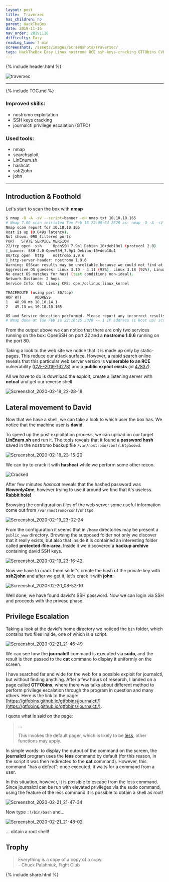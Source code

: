```yaml
---
layout: post
title:  Traverxec
has_children: no
parent: HackTheBox
date: 2019-11-16
nav_order: 20191116
difficulty: Easy
reading_time: 7 min
screenshots: /assets/images/Screenshots/Traverxec/
tags: HackTheBox Easy Linux nostromo RCE ssh-keys-cracking GTFObins CVE-2019-16278 journalctl-privesc B2R
---
```


{% include header.html %}

![traverxec]({{page.screenshots}}/traverxec.png)


---

{% include TOC.md %}

### Improved skills:

- nostromo exploitation
- SSH keys cracking
- journalctl privilege escalation (GTFO)

### Used tools:

- nmap
- searchsploit
- LinEnum.sh
- hashcat
- ssh2john
- john

***



## Introduction & Foothold

Let's start to scan the box with **nmap**

```bash
$ nmap -O -A -sV --script=banner -oN nmap.txt 10.10.10.165
# Nmap 7.80 scan initiated Tue Feb 18 22:09:54 2020 as: nmap -O -A -sV --script=banner -oN nmap.txt 10.10.10.165
Nmap scan report for 10.10.10.165
Host is up (0.049s latency).
Not shown: 998 filtered ports
PORT   STATE SERVICE VERSION
22/tcp open  ssh     OpenSSH 7.9p1 Debian 10+deb10u1 (protocol 2.0)
|_banner: SSH-2.0-OpenSSH_7.9p1 Debian-10+deb10u1
80/tcp open  http    nostromo 1.9.6
|_http-server-header: nostromo 1.9.6
Warning: OSScan results may be unreliable because we could not find at least 1 open and 1 closed port
Aggressive OS guesses: Linux 3.10 - 4.11 (92%), Linux 3.18 (92%), Linux 3.2 - 4.9 (92%), Crestron XPanel control system (90%), Linux 3.16 (89%), ASUS RT-N56U WAP (Linux 3.4) (87%), Linux 3.1 (87%), Linux 3.2 (87%), HP P2000 G3 NAS device (87%), AXIS 210A or 211 Network Camera (Linux 2.6.17) (87%)
No exact OS matches for host (test conditions non-ideal).
Network Distance: 2 hops
Service Info: OS: Linux; CPE: cpe:/o:linux:linux_kernel

TRACEROUTE (using port 80/tcp)
HOP RTT      ADDRESS
1   48.90 ms 10.10.14.1
2   49.13 ms 10.10.10.165

OS and Service detection performed. Please report any incorrect results at [URL]https://nmap.org/submit/[/URL] .
# Nmap done at Tue Feb 18 22:10:25 2020 -- 1 IP address (1 host up) scanned in 31.98 seconds
```

From the output above we can notice that there are only two services running on the box: OpenSSH on port 22 and a **nostromo 1.9.6** running on the port 80.

Taking a look to the web site we notice that it is made up only by static-pages. This reduce our attack surface.
However, a rapid search online reveals that this particular web server version is **vulnerable to an RCE** vulnerability ([CVE-2019-16278]()) and a **public exploit exists** (id [47837](https://www.exploit-db.com/exploits/47837)).

All we have to do is download the exploit, create a listening server with **netcat** and get our reverse shell

![Screenshot_2020-02-18_22-28-18]({{page.screenshots}}Screenshot_2020-02-18_22-28-18.png)


## Lateral movement to David

Now that we have a shell, we can take a look to which user the box has. We notice that the machine user is **david**.

To speed up the post exploitation process, we can upload on our target **LinEnum.sh** and run it. The tools reveals that it found a **password hash** saved in the nostromo backup file `/var/nostromo/conf/.htpasswd`.

![Screenshot_2020-02-18_23-15-20]({{page.screenshots}}Screenshot_2020-02-18_23-15-20.png)

We can try to crack it with **hashcat** while we perform some other recon.

![Cracked]({{page.screenshots}}Cracked.png)

After few minutes _hashcat_ reveals that the hashed password was ***Nowonly4me***, however trying to use it around we find that it's useless. **Rabbit hole!**

Browsing the configuration files of the web server some useful information come out from `/var/nostromo/conf/nhttpd`

![Screenshot_2020-02-19_23-02-24]({{page.screenshots}}Screenshot_2020-02-19_23-02-24.png)

From the configuration it seems that in `/home` directories may be present a `public_www` directory.
Browsing the supposed folder not only we discover that it really exists, but also that inside it is contained an interesting folder called **protected-file-area**.  Inside it we discovered a **backup archive** containing david SSH keys.

![Screenshot_2020-02-19_23-16-42]({{page.screenshots}}Screenshot_2020-02-19_23-16-42.png)

Now we have to crack them so let's create the hash of the private key with **ssh2john** and after we get it, let's crack it with **john**:

![Screenshot_2020-02-20_08-52-10]({{page.screenshots}}Screenshot_2020-02-20_08-52-10.png)

Well done, we have found david's SSH password. Now we can login via SSH and proceeds with the privesc phase.


## Privilege Escalation

Taking a look at the david's home directory we noticed the `bin` folder, which contains two files inside, one of which is a script.

![Screenshot_2020-02-21_21-46-49]({{page.screenshots}}Screenshot_2020-02-21_21-46-49.png)

We can see how the **journalctl** command is executed via **sudo**, and the result is then passed to the **cat** command to display it uniformly on the screen.

I have searched far and wide for the web for a possible exploit for journalctl, but without finding anything. After a few hours of research, I landed on a page called **GTFObins**, where there was talks about different method to perform privilege escalation through the program in question and many others.
Here is the link to the page: [https://gtfobins.github.io/gtfobins/journalctl/](https://gtfobins.github.io/gtfobins/journalctl/).

I quote what is said on the page:

> ...
>
> This invokes the default pager, which is likely to be [less](https://gtfobins.github.io/gtfobins/less/), other functions may apply.

In simple words: to display the output of the command on the screen, the **journalctl** program uses the **less** command by default (for this reason, in the script it was then redirected to the **cat** command).
However, this command "has a defect": once executed, it waits for a command from a user.

In this situation, however, it is possible to escape from the less command.
Since journalctl can be run with elevated privileges via the sudo command, using the feature of the less command it is possible to obtain a shell as root!

![Screenshot_2020-02-21_21-47-34]({{page.screenshots}}Screenshot_2020-02-21_21-47-34.png)

Now type `:!/bin/bash` and...

![Screenshot_2020-02-21_21-48-02]({{page.screenshots}}Screenshot_2020-02-21_21-48-02.png)

... obtain a root shell!


## Trophy
> Everything is a copy of a copy of a copy. <br>
> \- Chuck Palahniuk, Fight Club


{% include share.html %}
